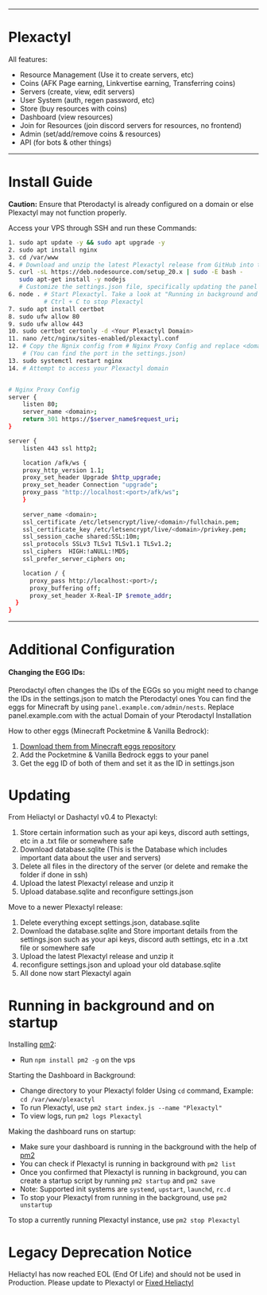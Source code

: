 <hr>

# Plexactyl

All features:
- Resource Management (Use it to create servers, etc)
- Coins (AFK Page earning, Linkvertise earning, Transferring coins)
- Servers (create, view, edit servers)
- User System (auth, regen password, etc)
- Store (buy resources with coins)
- Dashboard (view resources)
- Join for Resources (join discord servers for resources, no frontend)
- Admin (set/add/remove coins & resources)
- API (for bots & other things)

<hr>

# Install Guide

**Caution:** Ensure that Pterodactyl is already configured on a domain or else Plexactyl may not function properly.

Access your VPS through SSH and run these Commands:

```bash
1. sudo apt update -y && sudo apt upgrade -y
2. sudo apt install nginx
3. cd /var/www
4. # Download and unzip the latest Plexactyl release from GitHub into the current folder
5. curl -sL https://deb.nodesource.com/setup_20.x | sudo -E bash -
   sudo apt-get install -y nodejs
   # Customize the settings.json file, specifically updating the panel domain, API key, and Discord authentication settings.
6. node . # Start Plexactyl. Take a look at "Running in background and on startup" if you want Plexactyl to run in the background
          # Ctrl + C to stop Plexactyl
7. sudo apt install certbot
8. sudo ufw allow 80
9. sudo ufw allow 443
10. sudo certbot certonly -d <Your Plexactyl Domain>
11. nano /etc/nginx/sites-enabled/plexactyl.conf
12. # Copy the Ngnix config from # Nginx Proxy Config and replace <domain> with your domain and <port> with the Port Plexactyl is running on 
    # (You can find the port in the settings.json)
13. sudo systemctl restart nginx
14. # Attempt to access your Plexactyl domain


# Nginx Proxy Config
server {
    listen 80;
    server_name <domain>;
    return 301 https://$server_name$request_uri;
}

server {
    listen 443 ssl http2;

    location /afk/ws {
    proxy_http_version 1.1;
    proxy_set_header Upgrade $http_upgrade;
    proxy_set_header Connection "upgrade";
    proxy_pass "http://localhost:<port>/afk/ws";
    }
    
    server_name <domain>;
    ssl_certificate /etc/letsencrypt/live/<domain>/fullchain.pem;
    ssl_certificate_key /etc/letsencrypt/live/<domain>/privkey.pem;
    ssl_session_cache shared:SSL:10m;
    ssl_protocols SSLv3 TLSv1 TLSv1.1 TLSv1.2;
    ssl_ciphers  HIGH:!aNULL:!MD5;
    ssl_prefer_server_ciphers on;

    location / {
      proxy_pass http://localhost:<port>/;
      proxy_buffering off;
      proxy_set_header X-Real-IP $remote_addr;
  }
}
```

<hr>

# Additional Configuration

#### **Changing the EGG IDs**:
 Pterodactyl often changes the IDs of the EGGs so you might need to change the IDs in the settings.json to match the Pterodactyl ones
 You can find the eggs for Minecraft by using `panel.example.com/admin/nests`. Replace panel.example.com with the actual Domain of your Pterodactyl Installation

How to other eggs (Minecraft Pocketmine & Vanilla Bedrock):
1. [Download them from Minecraft eggs repository](https://github.com/pelican-eggs/minecraft)
2. Add the Pocketmine & Vanilla Bedrock eggs to your panel
3. Get the egg ID of both of them and set it as the ID in settings.json

# Updating 

From Heliactyl or Dashactyl v0.4 to Plexactyl:
1. Store certain information such as your api keys, discord auth settings, etc in a .txt file or somewhere safe
2. Download database.sqlite (This is the Database which includes important data about the user and servers) 
3. Delete all files in the directory of the server (or delete and remake the folder if done in ssh)
4. Upload the latest Plexactyl release and unzip it
5. Upload database.sqlite and reconfigure settings.json

Move to a newer Plexactyl release:
1. Delete everything except settings.json, database.sqlite
2. Download the database.sqlite and Store important details from the settings.json such as your api keys, discord auth settings, etc in a .txt file or somewhere safe
3. Upload the latest Plexactyl release and unzip it
4. reconfigure settings.json and upload your old database.sqlite
5. All done now start Plexactyl again

# Running in background and on startup
Installing [pm2](https://github.com/Unitech/pm2):
- Run `npm install pm2 -g` on the vps

Starting the Dashboard in Background:
- Change directory to your Plexactyl folder Using `cd` command, Example: `cd /var/www/plexactyl` 
- To run Plexactyl, use `pm2 start index.js --name "Plexactyl"`
- To view logs, run `pm2 logs Plexactyl`

Making the dashboard runs on startup:
- Make sure your dashboard is running in the background with the help of [pm2](https://github.com/Unitech/pm2)
- You can check if Plexactyl is running in background with `pm2 list`
- Once you confirmed that Plexactyl is running in background, you can create a startup script by running `pm2 startup` and `pm2 save`
- Note: Supported init systems are `systemd`, `upstart`, `launchd`, `rc.d`
- To stop your Plexactyl from running in the background, use `pm2 unstartup`

To stop a currently running Plexactyl instance, use `pm2 stop Plexactyl`

# Legacy Deprecation Notice

Heliactyl has now reached EOL (End Of Life) and should not be used in Production.
Please update to Plexactyl or [Fixed Heliactyl](https://github.com/OvernodeProjets/Fixed-Heliactyl)
